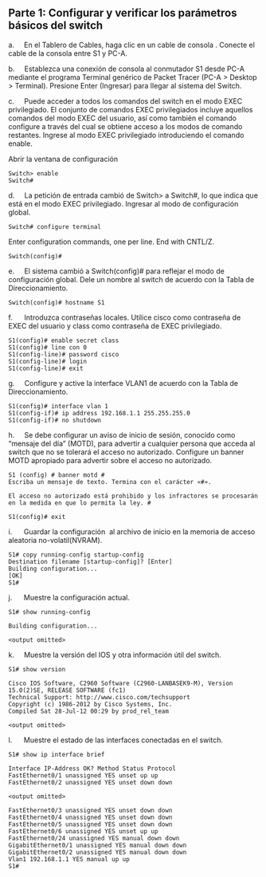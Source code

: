 ## Parte 1: Configurar y verificar los parámetros básicos del switch

a.     En el Tablero de Cables, haga clic en un cable de consola . Conecte el cable de la consola entre S1 y PC-A.

b.     Establezca una conexión de consola al conmutador S1 desde PC-A mediante el programa Terminal genérico de Packet Tracer (PC-A > Desktop > Terminal). Presione Enter (Ingresar) para llegar al sistema del Switch.

c.     Puede acceder a todos los comandos del switch en el modo EXEC privilegiado. El conjunto de comandos EXEC privilegiados incluye aquellos comandos del modo EXEC del usuario, así como también el comando configure a través del cual se obtiene acceso a los modos de comando restantes. Ingrese al modo EXEC privilegiado introduciendo el comando enable.

Abrir la ventana de configuración
```
Switch> enable
Switch#
```


d.     La petición de entrada cambió de Switch> a Switch#, lo que indica que está en el modo EXEC privilegiado. Ingresar al modo de configuración global.

```
Switch# configure terminal
```

Enter configuration commands, one per line. End with CNTL/Z.

```
Switch(config)#
```

e.     El sistema cambió a Switch(config)# para reflejar el modo de configuración global. Dele un nombre al switch de acuerdo con la Tabla de Direccionamiento.

```
Switch(config)# hostname S1
```

f.      Introduzca contraseñas locales. Utilice cisco como contraseña de EXEC del usuario y class como contraseña de EXEC privilegiado.

```
S1(config)# enable secret class
S1(config)# line con 0
S1(config-line)# password cisco
S1(config-line)# login
S1(config-line)# exit
```
g.     Configure y active la interface VLAN1 de acuerdo con la Tabla de Direccionamiento. 

```
S1(config)# interface vlan 1
S1(config-if)# ip address 192.168.1.1 255.255.255.0
S1(config-if)# no shutdown
```

h.     Se debe configurar un aviso de inicio de sesión, conocido como “mensaje del día” (MOTD), para advertir a cualquier persona que acceda al switch que no se tolerará el acceso no autorizado. Configure un banner MOTD apropiado para advertir sobre el acceso no autorizado.

```
S1 (config) # banner motd #
Escriba un mensaje de texto. Termina con el carácter «#».

El acceso no autorizado está prohibido y los infractores se procesarán en la medida en que lo permita la ley. #

S1(config)# exit

```

i.      Guardar la configuración  al archivo de inicio en la memoria de acceso aleatoria no-volatil(NVRAM).

```
S1# copy running-config startup-config
Destination filename [startup-config]? [Enter]
Building configuration...
[OK]
S1#
```
j.      Muestre la configuración actual.

```
S1# show running-config

Building configuration...

<output omitted>
```

k.     Muestre la versión del IOS y otra información útil del switch.

```
S1# show version

Cisco IOS Software, C2960 Software (C2960-LANBASEK9-M), Version 15.0(2)SE, RELEASE SOFTWARE (fc1)
Technical Support: http://www.cisco.com/techsupport
Copyright (c) 1986-2012 by Cisco Systems, Inc.
Compiled Sat 28-Jul-12 00:29 by prod_rel_team

<output omitted>
```

l.      Muestre el estado de las interfaces conectadas en el switch.

```
S1# show ip interface brief

Interface IP-Address OK? Method Status Protocol
FastEthernet0/1 unassigned YES unset up up     
FastEthernet0/2 unassigned YES unset down down   

<output omitted>

FastEthernet0/3 unassigned YES unset down down   
FastEthernet0/4 unassigned YES unset down down   
FastEthernet0/5 unassigned YES unset down down   
FastEthernet0/6 unassigned YES unset up up
FastEthernet0/24 unassigned YES manual down down
GigabitEthernet0/1 unassigned YES manual down down
GigabitEthernet0/2 unassigned YES manual down down
Vlan1 192.168.1.1 YES manual up up
S1#
```